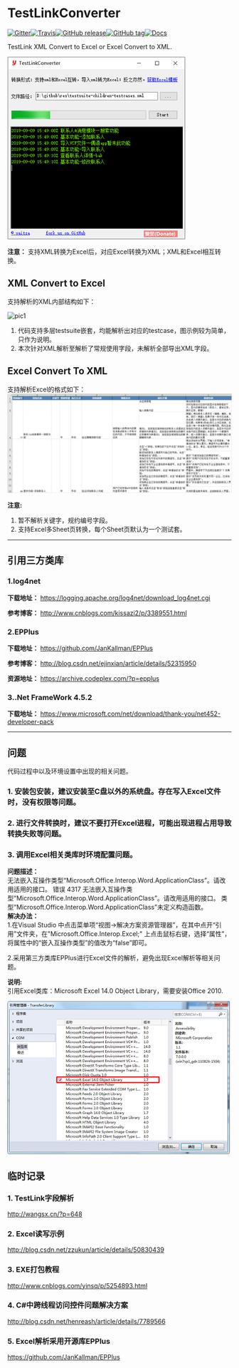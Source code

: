 # TestLinkConverter  

[![Gitter](https://badges.gitter.im/yaitza/TestLinkConverter.svg)](https://gitter.im/yaitza/TestLinkConverter?utm_source=badge&utm_medium=badge&utm_campaign=pr-badge)[![Travis](https://travis-ci.org/yaitza/TestLinkConverter.svg?branch=master)](https://travis-ci.org/yaitza/TestLinkConverter)[![GitHub release](https://img.shields.io/github/release/yaitza/TestLinkConverter.svg)](https://github.com/yaitza/TestLinkConverter/releases)[![GitHub tag](https://img.shields.io/github/tag/yaitza/TestLinkConverter.svg)](https://github.com/yaitza/TestLinkConverter/tags)[![Docs](https://img.shields.io/badge/Docs-Chinese-blue.svg)](https://yaitza.github.io/2017-05-21-CSharp-TestLink)

TestLink XML Convert to Excel or Excel Convert to XML.  

![pic4](/Resource/Image/pic4.png)

**注意：** 支持XML转换为Excel后，对应Excel转换为XML；XML和Excel相互转换。

## XML Convert to Excel

支持解析的XML内部结构如下：

![pic1](/Resource/Image/pic1.png)

1. 代码支持多层testsuite嵌套，均能解析出对应的testcase，图示例较为简单，只作为说明。
2. 本次针对XML解析至解析了常规使用字段，未解析全部导出XML字段。

## Excel Convert To XML

支持解析Excel的格式如下：
![pic3](/Resource/Image/pic3.png)

**注意:**   

1. 暂不解析关键字，规约编号字段。
2. 支持Excel多Sheet页转换，每个Sheet页默认为一个测试套。

---
## 引用三方类库
### 1.log4net
**下载地址：**  <https://logging.apache.org/log4net/download_log4net.cgi>

**参考博客：**  <http://www.cnblogs.com/kissazi2/p/3389551.html>

### 2.EPPlus
**下载地址：**  <https://github.com/JanKallman/EPPlus>  

**参考博客：**  <http://blog.csdn.net/ejinxian/article/details/52315950>

**资源地址：**  <https://archive.codeplex.com/?p=epplus>

### 3..Net FrameWork 4.5.2  
**下载地址：**	<https://www.microsoft.com/net/download/thank-you/net452-developer-pack>  

---
## 问题  
代码过程中以及环境设置中出现的相关问题。
### 1. 安装包安装，建议安装至C盘以外的系统盘。存在写入Excel文件时，没有权限等问题。    
 
### 2. 进行文件转换时，建议不要打开Excel进程，可能出现进程占用导致转换失败等问题。  

### 3. 调用Excel相关类库时环境配置问题。
**问题描述：**  
无法嵌入互操作类型“Microsoft.Office.Interop.Word.ApplicationClass”。请改用适用的接口。
错误 4317 无法嵌入互操作类型“Microsoft.Office.Interop.Word.ApplicationClass”。请改用适用的接口。
类型“Microsoft.Office.Interop.Word.ApplicationClass”未定义构造函数。  
**解决办法：**  
1.在Visual Studio 中点击菜单项“视图->解决方案资源管理器”，在其中点开“引用”文件夹，在"Microsoft.Office.Interop.Excel;" 上点击鼠标右键，选择“属性”，将属性中的“嵌入互操作类型”的值改为“false”即可。  

2.采用第三方类库EPPlus进行Excel文件的解析，避免出现Excel解析等相关问题。  
  
**说明:**  
引用Excel类库：Microsoft Excel 14.0 Object Library，需要安装Office 2010.    

![pic2](/Resource/Image/pic2.png)

## 临时记录
### 1. TestLink字段解析
http://wangsx.cn/?p=648

### 2. Excel读写示例 
http://blog.csdn.net/zzukun/article/details/50830439

### 3. EXE打包教程  
http://www.cnblogs.com/yinsq/p/5254893.html

### 4. C#中跨线程访问控件问题解决方案  
http://blog.csdn.net/henreash/article/details/7789566

### 5. Excel解析采用开源库EPPlus  
https://github.com/JanKallman/EPPlus

